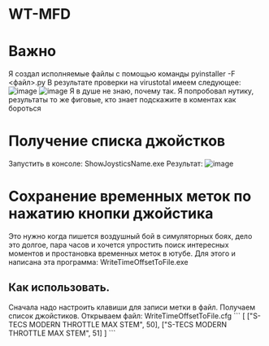 # WT-MFD

# Важно
Я создал исполняемые файлы с помощью команды pyinstaller -F <файл>.py
В результате проверки на virustotal имеем следующее:
![image](https://github.com/user-attachments/assets/99c8997c-dced-440d-9f53-8b308c603d85)
![image](https://github.com/user-attachments/assets/173449e2-2bf4-423a-a046-55f304072b35)
Я в душе не знаю, почему так. 
Я попробовал нутику, результаты то же фиговые, кто знает подскажите в коментах как бороться

# Получение списка джойстков
Запустить в консоле: ShowJoysticsName.exe
Результат:
![image](https://github.com/user-attachments/assets/1b2adb8c-9138-431a-aee0-d09b35065eea)

# Сохранение временных меток по нажатию кнопки джойстика
Это нужно когда пишется воздушный бой в симуляторных боях, дело это долгое, пара часов и хочется упростить поиск интересных моментов и простановка временных меток в ютубе. 
Для этого и написана эта программа: WriteTimeOffsetToFile.exe
## Как использовать.
Сначала надо настроить клавиши для записи метки в файл.
Получаем список джойстиков. Открываем файл: WriteTimeOffsetToFile.cfg
\```
[
  ["S-TECS MODERN THROTTLE MAX STEM", 50],
  ["S-TECS MODERN THROTTLE MAX STEM", 51]
]
\```
